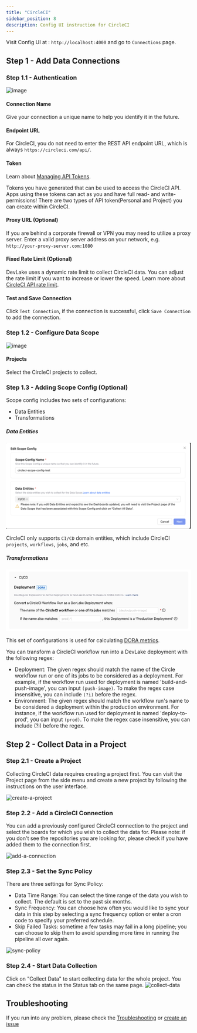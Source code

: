 ```yaml
---
title: "CircleCI"
sidebar_position: 8
description: Config UI instruction for CircleCI
---
```


Visit Config UI at : `http://localhost:4000` and go to `Connections` page.

## Step 1 - Add Data Connections

### Step 1.1 - Authentication

![image](/img/ConfigUI/circleci-add-data-connections.png)

#### Connection Name

Give your connection a unique name to help you identify it in the future.

#### Endpoint URL

For CircleCI, you do not need to enter the REST API endpoint URL, which is always `https://circleci.com/api/`.


#### Token

Learn about [Managing API Tokens](https://circleci.com/docs/managing-api-tokens/).

Tokens you have generated that can be used to access the CircleCI API. Apps using these tokens can act as you and have full read- and write-permissions!
There are two types of API token(Personal and Project) you can create within CircleCI.


#### Proxy URL (Optional)

If you are behind a corporate firewall or VPN you may need to utilize a proxy server. Enter a valid proxy server address on your network, e.g. `http://your-proxy-server.com:1080`


#### Fixed Rate Limit (Optional)

DevLake uses a dynamic rate limit to collect CircleCI data. You can adjust the rate limit if you want to increase or lower the speed.
Learn more about [CircleCI API rate limit](https://circleci.com/docs/api-developers-guide/#rate-limits).


#### Test and Save Connection

Click `Test Connection`, if the connection is successful, click `Save Connection` to add the connection.

### Step 1.2 - Configure Data Scope

![image](/img/ConfigUI/circleci-choose-data-scope.png)

#### Projects

Select the CircleCI projects to collect.

### Step 1.3 - Adding Scope Config (Optional)
Scope config includes two sets of configurations:
- Data Entities
- Transformations

##### Data Entities
![image](images/circleci-scope-config-1.png)

CircleCI only supports `CI/CD` domain entities, which include CircleCI `projects`, `workflows`, `jobs`, and etc.


##### Transformations

![image](images/circleci-scope-config-2.png)

This set of configurations is used for calculating [DORA metrics](../DORA.md). 

You can transform a CircleCI workflow run into a DevLake deployment with the following regex:

- Deployment: The given regex should match the name of the Circle workflow run or one of its jobs to be considered as a deployment. For example, if the workflow run used for deployment is named 'build-and-push-image', you can input `(push-image)`. To make the regex case insensitive, you can include `(?i)` before the regex.
- Environment: The given regex should match the workflow run's name to be considered a deployment within the production environment. For instance, if the workflow run used for deployment is named 'deploy-to-prod', you can input `(prod)`. To make the regex case insensitive, you can include (?i) before the regex.


## Step 2 - Collect Data in a Project
### Step 2.1 - Create a Project
Collecting CircleCI data requires creating a project first. You can visit the Project page from the side menu and create a new project by following the instructions on the user interface.

![create-a-project](images/create-a-project.png)

### Step 2.2 - Add a CircleCI Connection
You can add a previously configured CircleCI connection to the project and select the boards for which you wish to collect the data for.
Please note: if you don't see the repositories you are looking for, please check if you have added them to the connection first.

![add-a-connection](images/add-a-connection-project.png)

### Step 2.3 - Set the Sync Policy
There are three settings for Sync Policy:
- Data Time Range: You can select the time range of the data you wish to collect. The default is set to the past six months.
- Sync Frequency: You can choose how often you would like to sync your data in this step by selecting a sync frequency option or enter a cron code to specify your preferred schedule.
- Skip Failed Tasks: sometime a few tasks may fail in a long pipeline; you can choose to skip them to avoid spending more time in running the pipeline all over again.

![sync-policy](images/sync-policy.png)

### Step 2.4 - Start Data Collection
Click on "Collect Data" to start collecting data for the whole project. You can check the status in the Status tab on the same page.
![collect-data](images/collect-data.png)


## Troubleshooting

If you run into any problem, please check the [Troubleshooting](/Troubleshooting/Configuration.md) or [create an issue](https://github.com/apache/incubator-devlake/issues)
